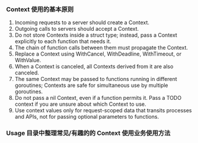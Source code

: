 ### Context 使用的基本原则

1. Incoming requests to a server should create a Context.
2. Outgoing calls to servers should accept a Context.
3. Do not store Contexts inside a struct type; instead, pass a Context explicitly to each function that needs it.
4. The chain of function calls between them must propagate the Context.
5. Replace a Context using WithCancel, WithDeadline, WithTimeout, or WithValue.
6. When a Context is canceled, all Contexts derived from it are also canceled.
7. The same Context may be passed to functions running in different goroutines; Contexts are safe for simultaneous use by multiple goroutines.
8. Do not pass a nil Context, even if a function permits it. Pass a TODO context if you are unsure about which Context to use.
9. Use context values only for request-scoped data that transits processes and APIs, not for passing optional parameters to functions.

### Usage 目录中整理常见/有趣的的 Context 使用业务使用方法
